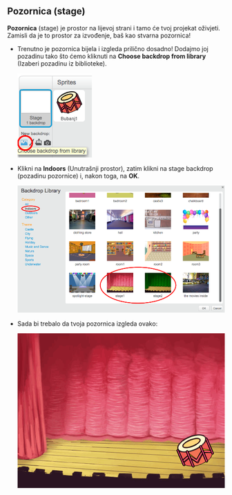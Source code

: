## Pozornica (stage)

**Pozornica** (stage) je prostor na lijevoj strani i tamo će tvoj projekat oživjeti. Zamisli da je to prostor za izvođenje, baš kao stvarna pozornica!

+ Trenutno je pozornica bijela i izgleda prilično dosadno! Dodajmo joj pozadinu tako što ćemo kliknuti na **Choose backdrop from library** (Izaberi pozadinu iz biblioteke).
    
    ![screenshot](images/band-stage-choose.png)

+ Klikni na **Indoors** (Unutrašnji prostor), zatim klikni na stage backdrop (pozadinu pozornice) i, nakon toga, na **OK**.
    
    ![screenshot](images/band-backdrop.png)

+ Sada bi trebalo da tvoja pozornica izgleda ovako:
    
    ![screenshot](images/band-stage.png)